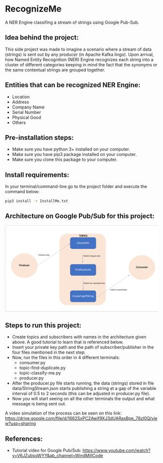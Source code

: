 # RecognizeMe
A NER Engine classifing a stream of strings using Google Pub-Sub. 

## Idea behind the project:
This side project was made to imagine a scenario where a stream of data (strings) is sent out by any producer (in Apache Kafka lingo). Upon arrival, how Named Entity Recognition (NER) Engine recognizes each string into a cluster of different categories keeping in mind the fact that the synonyms or the same contextual strings are grouped together.

## Entities that can be recognized NER Engine:
- Location
- Address
- Company Name
- Serial Number
- Physical Good
- Others
## Pre-installation steps:
- Make sure you have python 3+ installed on your computer.
- Make sure you have pip3 package installed on your computer.
- Make sure you clone this package to your computer.

## Install requirements: 
In your terminal/command-line go to the project folder and execute the command below:
```bash
pip3 install -r InstallMe.txt 
```

## Architecture on Google Pub/Sub for this project:

![Architechture on Google Pub/Sub for this project](https://github.com/rohilrg/RecognizeMe/blob/main/images/recognizeme_project.png)
## Steps to run this project:
- Create topics and subscribers with names in the architecture given above. A good tutorial to learn that is referenced below.
- Insert your private key path and the path of subscriber/publisher in the four files mentioned in the next step.
- Now, run the files in this order in 4 different terminals:
  - consumer.py 
  - topic-find-duplicate.py
  - topic-classify-me.py
  - producer.py
- After the producer.py file starts running, the data (strings) stored in file data/StringStream.json starts publishing a string at a gap of the variable interval of 0.5 to 2 seconds (this can be adjusted in producer.py file).
- Now you will start seeing on all the other terminals the output and what message is being sent out. 

A video simulation of the process can be seen on this link:
https://drive.google.com/file/d/1662SxPC2Awif9XJ3dUARasBpe_78zI0Q/view?usp=sharing

## References:
- Tutorial video for Google Pub/Sub: https://www.youtube.com/watch?v=V6JZubsoWYY&ab_channel=WindMillCode
